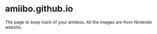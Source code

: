 amiibo.github.io
================

The page to keep track of your amiibos. All the images are from Nintendo website.
